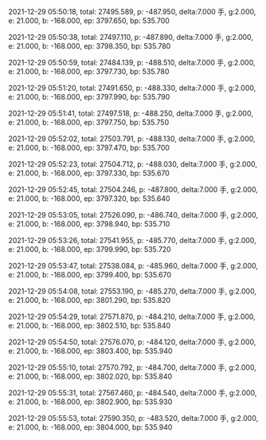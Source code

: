 2021-12-29 05:50:18, total: 27495.589, p: -487.950, delta:7.000 手, g:2.000, e: 21.000, b: -168.000, ep: 3797.650, bp: 535.700

2021-12-29 05:50:38, total: 27497.110, p: -487.890, delta:7.000 手, g:2.000, e: 21.000, b: -168.000, ep: 3798.350, bp: 535.780

2021-12-29 05:50:59, total: 27484.139, p: -488.510, delta:7.000 手, g:2.000, e: 21.000, b: -168.000, ep: 3797.730, bp: 535.780

2021-12-29 05:51:20, total: 27491.650, p: -488.330, delta:7.000 手, g:2.000, e: 21.000, b: -168.000, ep: 3797.990, bp: 535.790

2021-12-29 05:51:41, total: 27497.518, p: -488.250, delta:7.000 手, g:2.000, e: 21.000, b: -168.000, ep: 3797.750, bp: 535.750

2021-12-29 05:52:02, total: 27503.791, p: -488.130, delta:7.000 手, g:2.000, e: 21.000, b: -168.000, ep: 3797.470, bp: 535.700

2021-12-29 05:52:23, total: 27504.712, p: -488.030, delta:7.000 手, g:2.000, e: 21.000, b: -168.000, ep: 3797.330, bp: 535.670

2021-12-29 05:52:45, total: 27504.246, p: -487.800, delta:7.000 手, g:2.000, e: 21.000, b: -168.000, ep: 3797.320, bp: 535.640

2021-12-29 05:53:05, total: 27526.090, p: -486.740, delta:7.000 手, g:2.000, e: 21.000, b: -168.000, ep: 3798.940, bp: 535.710

2021-12-29 05:53:26, total: 27541.955, p: -485.770, delta:7.000 手, g:2.000, e: 21.000, b: -168.000, ep: 3799.990, bp: 535.720

2021-12-29 05:53:47, total: 27538.084, p: -485.960, delta:7.000 手, g:2.000, e: 21.000, b: -168.000, ep: 3799.400, bp: 535.670

2021-12-29 05:54:08, total: 27553.190, p: -485.270, delta:7.000 手, g:2.000, e: 21.000, b: -168.000, ep: 3801.290, bp: 535.820

2021-12-29 05:54:29, total: 27571.870, p: -484.210, delta:7.000 手, g:2.000, e: 21.000, b: -168.000, ep: 3802.510, bp: 535.840

2021-12-29 05:54:50, total: 27576.070, p: -484.120, delta:7.000 手, g:2.000, e: 21.000, b: -168.000, ep: 3803.400, bp: 535.940

2021-12-29 05:55:10, total: 27570.792, p: -484.700, delta:7.000 手, g:2.000, e: 21.000, b: -168.000, ep: 3802.020, bp: 535.840

2021-12-29 05:55:31, total: 27567.460, p: -484.540, delta:7.000 手, g:2.000, e: 21.000, b: -168.000, ep: 3802.900, bp: 535.930

2021-12-29 05:55:53, total: 27590.350, p: -483.520, delta:7.000 手, g:2.000, e: 21.000, b: -168.000, ep: 3804.000, bp: 535.940